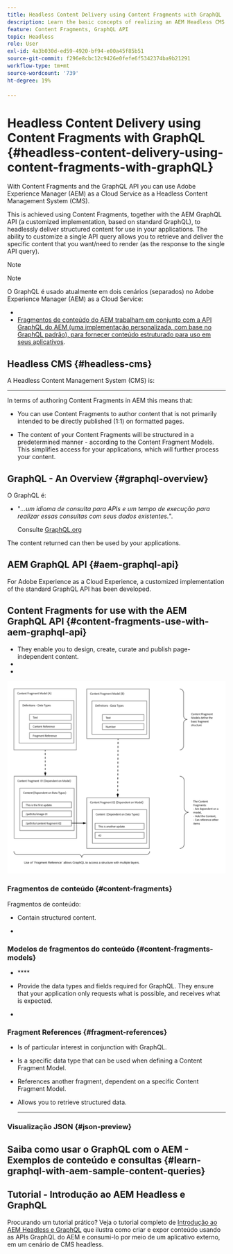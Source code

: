 ```yaml
---
title: Headless Content Delivery using Content Fragments with GraphQL
description: Learn the basic concepts of realizing an AEM Headless CMS using Content Fragments with GraphQL for headless content delivery.
feature: Content Fragments, GraphQL API
topic: Headless
role: User
exl-id: 4a3b030d-ed59-4920-bf94-e00a45f85b51
source-git-commit: f296e8cbc12c9426e0fefe6f5342374ba9b21291
workflow-type: tm+mt
source-wordcount: '739'
ht-degree: 19%

---
```


# Headless Content Delivery using Content Fragments with GraphQL {#headless-content-delivery-using-content-fragments-with-graphQL}

With Content Fragments and the GraphQL API you can use Adobe Experience Manager (AEM) as a Cloud Service as a Headless Content Management System (CMS).

This is achieved using Content Fragments, together with the AEM GraphQL API (a customized implementation, based on standard GraphQL), to headlessly deliver structured content for use in your applications. The ability to customize a single API query allows you to retrieve and deliver the specific content that you want/need to render (as the response to the single API query).

>[!NOTE]
>
>[](/help/headless/introduction.md)

>[!NOTE]
>
>O GraphQL é usado atualmente em dois cenários (separados) no Adobe Experience Manager (AEM) as a Cloud Service:
>
>* [](/help/commerce-cloud/integrating/magento.md)
>* [Fragmentos de conteúdo do AEM trabalham em conjunto com a API GraphQL do AEM (uma implementação personalizada, com base no GraphQL padrão), para fornecer conteúdo estruturado para uso em seus aplicativos](/help/headless/graphql-api/content-fragments.md).


## Headless CMS {#headless-cms}

A Headless Content Management System (CMS) is:

* **

   [](https://en.wikipedia.org/wiki/Headless_content_management_system)

In terms of authoring Content Fragments in AEM this means that:

* You can use Content Fragments to author content that is not primarily intended to be directly published (1:1) on formatted pages.

* The content of your Content Fragments will be structured in a predetermined manner - according to the Content Fragment Models. This simplifies access for your applications, which will further process your content.

## GraphQL - An Overview {#graphql-overview}

O GraphQL é:

* &quot;*...um idioma de consulta para APIs e um tempo de execução para realizar essas consultas com seus dados existentes.*&quot;.

   Consulte [GraphQL.org](https://graphql.org)

[](#aem-graphql-api)[](/help/assets/content-fragments/content-fragments.md) The content returned can then be used by your applications.

## AEM GraphQL API {#aem-graphql-api}

For Adobe Experience as a Cloud Experience, a customized implementation of the standard GraphQL API has been developed. [](/help/headless/graphql-api/content-fragments.md)

[](https://graphql.org/code/#java)

## Content Fragments for use with the AEM GraphQL API {#content-fragments-use-with-aem-graphql-api}

[](#content-fragments)

* They enable you to design, create, curate and publish page-independent content.
* [](#content-fragments-models)
* [](#fragment-references)

![](assets/cfm-nested-01.png "")

### Fragmentos de conteúdo {#content-fragments}

Fragmentos de conteúdo:

* Contain structured content.

* [](#content-fragments-models)

### Modelos de fragmentos do conteúdo {#content-fragments-models}

[](/help/assets/content-fragments/content-fragments-models.md)

* [](https://graphql.org/learn/schema/)****

* Provide the data types and fields required for GraphQL. They ensure that your application only requests what is possible, and receives what is expected.

* **[](#fragment-references)**

### Fragment References {#fragment-references}

**[](/help/assets/content-fragments/content-fragments-models.md#fragment-reference-nested-fragments)**

* Is of particular interest in conjunction with GraphQL.

* Is a specific data type that can be used when defining a Content Fragment Model.

* References another fragment, dependent on a specific Content Fragment Model.

* Allows you to retrieve structured data.

   * ****

### Visualização JSON {#json-preview}

[](/help/assets/content-fragments/content-fragments-json-preview.md)

## Saiba como usar o GraphQL com o AEM - Exemplos de conteúdo e consultas {#learn-graphql-with-aem-sample-content-queries}

[](/help/headless/graphql-api/sample-queries.md)

## Tutorial - Introdução ao AEM Headless e GraphQL

Procurando um tutorial prático? Veja o tutorial completo de [Introdução ao AEM Headless e GraphQL](https://experienceleague.adobe.com/docs/experience-manager-learn/getting-started-with-aem-headless/graphql/overview.html?lang=pt-BR) que ilustra como criar e expor conteúdo usando as APIs GraphQL do AEM e consumi-lo por meio de um aplicativo externo, em um cenário de CMS headless.
